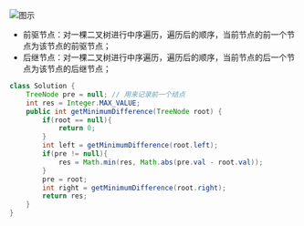 

![图示](https://img-blog.csdnimg.cn/bef1d49644e4471499c8dc0d0f9fdc84.png?x-oss-process=image/watermark,type_ZHJvaWRzYW5zZmFsbGJhY2s,shadow_50,text_Q1NETiBA5bSU5rOi5rOi5ZWK,size_18,color_FFFFFF,t_70,g_se,x_16)
* 前驱节点：对一棵二叉树进行中序遍历，遍历后的顺序，当前节点的前一个节点为该节点的前驱节点；
* 后继节点：对一棵二叉树进行中序遍历，遍历后的顺序，当前节点的后一个节点为该节点的后继节点；
```java
class Solution {
    TreeNode pre = null; // 用来记录前一个结点
    int res = Integer.MAX_VALUE;
    public int getMinimumDifference(TreeNode root) {
        if(root == null){
            return 0;
        }
        int left = getMinimumDifference(root.left);
        if(pre != null){
            res = Math.min(res, Math.abs(pre.val - root.val));
        }
        pre = root;
        int right = getMinimumDifference(root.right);
        return res;
    }
}
```